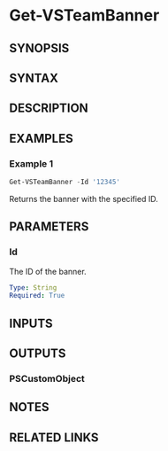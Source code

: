 <!-- #include "./common/header.md" -->

# Get-VSTeamBanner

## SYNOPSIS

<!-- #include "./synopsis/Get-VSTeamBanner.md" -->

## SYNTAX

## DESCRIPTION

<!-- #include "./synopsis/Get-VSTeamBanner.md" -->

## EXAMPLES

### Example 1
```powershell
Get-VSTeamBanner -Id '12345'
```
Returns the banner with the specified ID.

## PARAMETERS

### Id

The ID of the banner.

```yaml
Type: String
Required: True
```

## INPUTS

## OUTPUTS

### PSCustomObject

## NOTES

<!-- #include "./common/prerequisites.md" -->

## RELATED LINKS